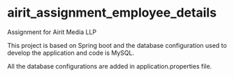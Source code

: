 # airit_assignment_employee_details
Assignment for Airit Media LLP

This project is based on Spring boot and the database configuration used to develop the application and code is MySQL.

All the database configurations are added in application.properties file.

